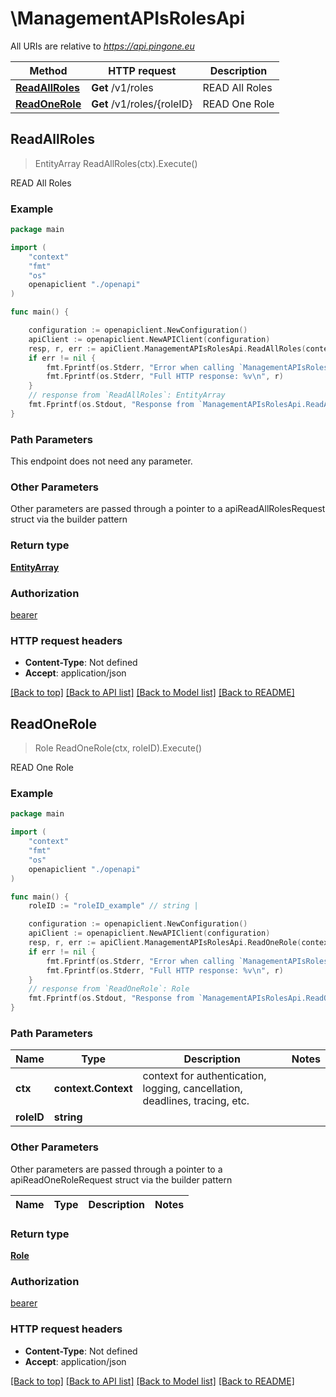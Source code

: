 # \ManagementAPIsRolesApi

All URIs are relative to *https://api.pingone.eu*

Method | HTTP request | Description
------------- | ------------- | -------------
[**ReadAllRoles**](ManagementAPIsRolesApi.md#ReadAllRoles) | **Get** /v1/roles | READ All Roles
[**ReadOneRole**](ManagementAPIsRolesApi.md#ReadOneRole) | **Get** /v1/roles/{roleID} | READ One Role



## ReadAllRoles

> EntityArray ReadAllRoles(ctx).Execute()

READ All Roles



### Example

```go
package main

import (
    "context"
    "fmt"
    "os"
    openapiclient "./openapi"
)

func main() {

    configuration := openapiclient.NewConfiguration()
    apiClient := openapiclient.NewAPIClient(configuration)
    resp, r, err := apiClient.ManagementAPIsRolesApi.ReadAllRoles(context.Background()).Execute()
    if err != nil {
        fmt.Fprintf(os.Stderr, "Error when calling `ManagementAPIsRolesApi.ReadAllRoles``: %v\n", err)
        fmt.Fprintf(os.Stderr, "Full HTTP response: %v\n", r)
    }
    // response from `ReadAllRoles`: EntityArray
    fmt.Fprintf(os.Stdout, "Response from `ManagementAPIsRolesApi.ReadAllRoles`: %v\n", resp)
}
```

### Path Parameters

This endpoint does not need any parameter.

### Other Parameters

Other parameters are passed through a pointer to a apiReadAllRolesRequest struct via the builder pattern


### Return type

[**EntityArray**](EntityArray.md)

### Authorization

[bearer](../README.md#bearer)

### HTTP request headers

- **Content-Type**: Not defined
- **Accept**: application/json

[[Back to top]](#) [[Back to API list]](../README.md#documentation-for-api-endpoints)
[[Back to Model list]](../README.md#documentation-for-models)
[[Back to README]](../README.md)


## ReadOneRole

> Role ReadOneRole(ctx, roleID).Execute()

READ One Role



### Example

```go
package main

import (
    "context"
    "fmt"
    "os"
    openapiclient "./openapi"
)

func main() {
    roleID := "roleID_example" // string | 

    configuration := openapiclient.NewConfiguration()
    apiClient := openapiclient.NewAPIClient(configuration)
    resp, r, err := apiClient.ManagementAPIsRolesApi.ReadOneRole(context.Background(), roleID).Execute()
    if err != nil {
        fmt.Fprintf(os.Stderr, "Error when calling `ManagementAPIsRolesApi.ReadOneRole``: %v\n", err)
        fmt.Fprintf(os.Stderr, "Full HTTP response: %v\n", r)
    }
    // response from `ReadOneRole`: Role
    fmt.Fprintf(os.Stdout, "Response from `ManagementAPIsRolesApi.ReadOneRole`: %v\n", resp)
}
```

### Path Parameters


Name | Type | Description  | Notes
------------- | ------------- | ------------- | -------------
**ctx** | **context.Context** | context for authentication, logging, cancellation, deadlines, tracing, etc.
**roleID** | **string** |  | 

### Other Parameters

Other parameters are passed through a pointer to a apiReadOneRoleRequest struct via the builder pattern


Name | Type | Description  | Notes
------------- | ------------- | ------------- | -------------


### Return type

[**Role**](Role.md)

### Authorization

[bearer](../README.md#bearer)

### HTTP request headers

- **Content-Type**: Not defined
- **Accept**: application/json

[[Back to top]](#) [[Back to API list]](../README.md#documentation-for-api-endpoints)
[[Back to Model list]](../README.md#documentation-for-models)
[[Back to README]](../README.md)

